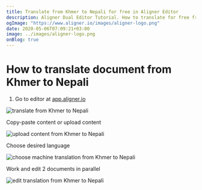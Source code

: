 ```yaml
---
title: Translate from Khmer to Nepali for free in Aligner Editor
description: Aligner Dual Editor Tutorial. How to translate for free from Khmer to Nepali. Aligner is multilingual document management platform. 
ogImage: "https://www.aligner.io/images/aligner-logo.png"
date: 2020-05-06T07:09:21+03:00
image: ../images/aligner-logo.png
onBlog: true
---
```


# How to translate document from Khmer to Nepali

1. Go to editor at [app.aligner.io](https://app.aligner.io "Aligner App web page")

![translate from Khmer to Nepali](../aligner-blank-editor.png "translate from Khmer to Nepali")

Copy-paste content or upload content

![upload content from Khmer to Nepali](../aligner-uploaded-document.png "upload content from Khmer to Nepali")

Choose desired language

![choose machine translation from Khmer to Nepali](../aligner-language-dropdown.png "choose machine translation from Khmer to Nepali")

Work and edit 2 documents in parallel

![edit translation from Khmer to Nepali](../aligner-double-sitded-editor.png "edit translation from Khmer to Nepali")

